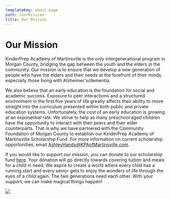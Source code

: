 ```yaml
---
templateKey: about-page
path: /ourMission
title: Our Mission
---
```

# Our Mission

KinderPrep Academy of Martinsville is the only intergenerational program in Morgan County, bridging the gap between the youth and the elders in the community. Our mission is to ensure that we develop a new generation of people who have the elders and their needs at the forefront of their minds, especially those living with Alzheimer's/dementia. 

We also believe that an early education is the foundation for social and academic success. Exposure to peer interactions and a structured environment in the first five years of life greatly affects their ability to move straight into the curriculum presented within both public and private education systems. Unfortunately, the cost of an early education is growing at an exponential rate. We strive to help as many preschool aged children have the opportunity to interact with their peers and their elder counterparts. That is why we have partnered with the Community Foundation of Morgan County to establish our KinderPrep Academy of Martinsville Scholarship Fund. For more information on current scholarship opportunities, email AshleyHandy@KPAofMartinsville.com. 

If you would like to support our mission, you can donate to our scholarship fund [here](https://cfmconline.org/donors/funds-2/kinderprep-academy-of-martinsville-scholarship-fund/).  Your donation will go directly towards covering tuition and meals for a child in need. We aspire to create a world where every child has a running start and every senior gets to enjoy the wonders of life through the eyes of a child again. The two generations need each other. With your support, we can make magical things happen!

![](/img/img_6742.jpg)